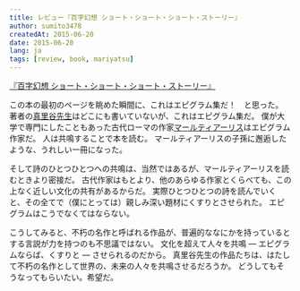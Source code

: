 ```yaml
---
title: レビュー『百字幻想 ショート・ショート・ショート・ストーリー』
author: sumito3478
createdAt: 2015-06-20
date: 2015-06-20
lang: ja
tags: [review, book, mariyatsu]
---
```


[『百字幻想 ショート・ショート・ショート・ストーリー』](http://hyakuji.tumblr.com/)

この本の最初のページを眺めた瞬間に、これはエピグラム集だ！　と思った。
著者の[真里谷先生](http://masszure.com/?page_id=1447)はどこにも書いていないが、これはエピグラム集だ。
僕が大学で専門にしたこともあった古代ローマの作家[マールティアーリス](https://ja.wikipedia.org/wiki/マルティアリス)はエピグラム作家だ。
人は共鳴することで本を読む。
マールティアーリスの子孫に邂逅したような、うれしい一冊になった。

そして詩のひとつひとつへの共鳴は、当然ではあるが、マールティアーリスを読むときより密接だ。
古代作家はもとより、他のあらゆる作家とくらべても、この上なく近しい文化の共有があるからだ。
実際ひとつひとつの詩を読んでいくと、その全てで（僕にとっては）親しみ深い題材にくすりとさせられた。
エピグラムはこうでなくてはならない。

こうしてみると、不朽の名作と呼ばれる作品が、普遍的ななにかを持っているとする言説が力を持つのも不思議ではない。
文化を超えて人々を共鳴 &mdash; エピグラムならば、くすりと &mdash; させられるのだから。
真里谷先生の作品たちは、はたして不朽の名作として世界の、未来の人々を共鳴させるだろうか。
どうしてもそうなってもらいたい。希望だ。

